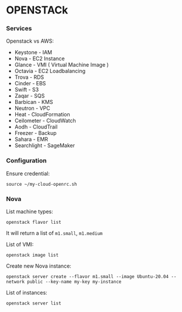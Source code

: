 # OPENSTACk

### Services
Openstack vs AWS:
* Keystone - IAM
* Nova - EC2 Instance
* Glance - VMI ( Virtual Machine Image )
* Octavia - EC2 Loadbalancing
* Trova - RDS
* Cinder - EBS
* Swift - S3
* Zaqar - SQS
* Barbican - KMS
* Neutron - VPC
* Heat - CloudFormation
* Ceilometer - CloudWatch
* Aodh - CloudTrail
* Freezer - Backup
* Sahara - EMR
* Searchlight - SageMaker

### Configuration
Ensure credential:
```
source ~/my-cloud-openrc.sh
```

### Nova
List machine types:
```
openstack flavor list
```
It will return a list of `m1.small`, `m1.medium`


List of VMI:
```
openstack image list
```

Create new Nova instance:
```
openstack server create --flavor m1.small --image Ubuntu-20.04 --network public --key-name my-key my-instance
```

List of instances:
```
openstack server list
```
